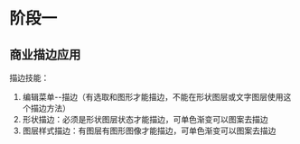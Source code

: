 # 阶段一

## 商业描边应用
描边技能：
1. 编辑菜单--描边（有选取和图形才能描边，不能在形状图层或文字图层使用这个描边方法）
2. 形状描边：必须是形状图层状态才能描边，可单色渐变可以图案去描边
3. 图层样式描边：有图层有图形图像才能描边，可单色渐变可以图案去描边